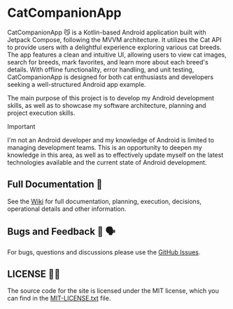 # CatCompanionApp
CatCompanionApp 😼 is a Kotlin-based Android application built with Jetpack Compose, following the MVVM architecture. It utilizes the Cat API to provide users with a delightful experience exploring various cat breeds. The app features a clean and intuitive UI, allowing users to view cat images, search for breeds, mark favorites, and learn more about each breed's details. With offline functionality, error handling, and unit testing, CatCompanionApp is designed for both cat enthusiasts and developers seeking a well-structured Android app example.

The main purpose of this project is to develop my Android development skills, as well as to showcase my software architecture, planning and project execution skills.

> [!IMPORTANT]
> I'm not an Android developer and my knowledge of Android is limited to managing development teams. This is an opportunity to deepen my knowledge in this area, as well as to effectively update myself on the latest technologies available and the current state of Android development.

## Full Documentation 📘

See the [Wiki](https://github.com/andrefilipesilva73/cat-companion-app/wiki) for full documentation, planning, execution, decisions, operational details and other information.

## Bugs and Feedback 🐞 🗣️

For bugs, questions and discussions please use the [GitHub Issues](https://github.com/andrefilipesilva73/cat-companion-app/issues).

## LICENSE 👨‍🎓

The source code for the site is licensed under the MIT license, which you can find in the [MIT-LICENSE.txt](MIT-LICENSE.txt) file.
